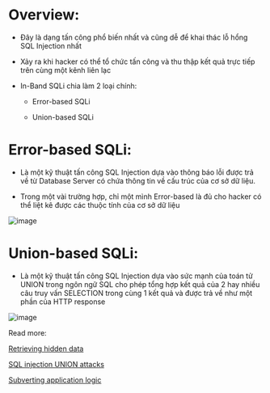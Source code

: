 # Overview:

- Đây là dạng tấn công phổ biến nhất và cũng dễ để khai thác lỗ hổng SQL Injection nhất

- Xảy ra khi hacker có thể tổ chức tấn công và thu thập kết quả trực tiếp trên cùng một kênh liên lạc

- In-Band SQLi chia làm 2 loại chính:

  - Error-based SQLi

  - Union-based SQLi

# Error-based SQLi:

- Là một kỹ thuật tấn công SQL Injection dựa vào thông báo lỗi được trả về từ Database Server có chứa thông tin về cấu trúc của cơ sở dữ liệu.

- Trong một vài trường hợp, chỉ một mình Error-based là đủ cho hacker có thể liệt kê được các thuộc tính của cơ sở dữ liệu

![image](https://user-images.githubusercontent.com/115911041/231446106-5cff8a0b-112f-4acc-84d1-7c14c35e261c.png)

# Union-based SQLi:

- Là một kỹ thuật tấn công SQL Injection dựa vào sức mạnh của toán tử UNION trong ngôn ngữ SQL cho phép tổng hợp kết quả của 2 hay nhiều câu truy vấn SELECTION trong cùng 1 kết quả và được trả về như một phần của HTTP response

![image](https://user-images.githubusercontent.com/115911041/231447500-ff09141d-aedc-4662-ae5d-904815b1ee46.png)

Read more:

[Retrieving hidden data](https://portswigger.net/web-security/sql-injection#retrieving-hidden-data)

[SQL injection UNION attacks](https://portswigger.net/web-security/sql-injection)

[Subverting application logic](https://portswigger.net/web-security/sql-injection#subverting-application-logic)
